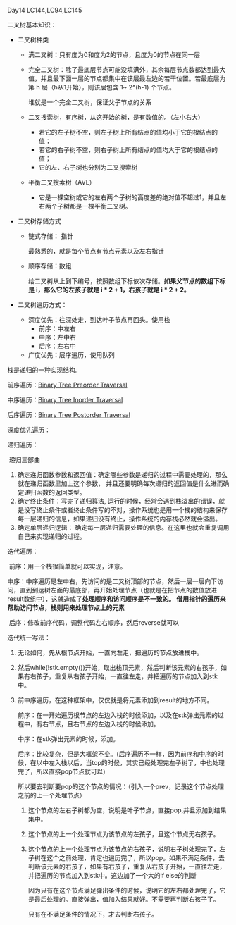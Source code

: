 Day14 LC144,LC94,LC145



二叉树基本知识：
 - 二叉树种类

   - 满二叉树：只有度为0和度为2的节点，且度为0的节点在同一层

   - 完全二叉树：除了最底层节点可能没填满外，其余每层节点数都达到最大值，并且最下面一层的节点都集中在该层最左边的若干位置。若最底层为第 h 层（h从1开始），则该层包含 1~ 2^(h-1) 个节点。

       堆就是一个完全二叉树，保证父子节点的关系

   - 二叉搜索树，有序树，从这开始的树，是有数值的。（左小右大）

     - 若它的左子树不空，则左子树上所有结点的值均小于它的根结点的值；
     - 若它的右子树不空，则右子树上所有结点的值均大于它的根结点的值；
     - 它的左、右子树也分别为二叉搜索树

   - 平衡二叉搜索树（AVL）

     - 它是一棵空树或它的左右两个子树的高度差的绝对值不超过1，并且左右两个子树都是一棵平衡二叉树。

     

   

 - 二叉树存储方式

   - 链式存储： 指针

     最熟悉的，就是每个节点有节点元素以及左右指针

   - 顺序存储：数组

      给二叉树从上到下编号，按照数组下标依次存储。**如果父节点的数组下标是 i，那么它的左孩子就是 i \* 2 + 1，右孩子就是 i \* 2 + 2。**

 - 二叉树遍历方式：

   - 深度优先：往深处走，到达叶子节点再回头。使用栈
     - 前序：中左右
     - 中序：左中右
     - 后序：左右中
   - 广度优先：层序遍历，使用队列



栈是递归的一种实现结构。



前序遍历：[Binary Tree Preorder Traversal](https://leetcode.com/problems/binary-tree-preorder-traversal/)

中序遍历：[Binary Tree Inorder Traversal](https://leetcode.com/problems/binary-tree-inorder-traversal/)

后序遍历：[Binary Tree Postorder Traversal](https://leetcode.com/problems/binary-tree-postorder-traversal/)



深度优先遍历：

递归遍历：

​	递归三部曲

1. 确定递归函数参数和返回值：确定哪些参数是递归的过程中需要处理的，那么就在递归函数里加上这个参数， 并且还要明确每次递归的返回值是什么进而确定递归函数的返回类型。
2. 确定终止条件：写完了递归算法, 运行的时候，经常会遇到栈溢出的错误，就是没写终止条件或者终止条件写的不对，操作系统也是用一个栈的结构来保存每一层递归的信息，如果递归没有终止，操作系统的内存栈必然就会溢出。
3. 确定单层递归逻辑： 确定每一层递归需要处理的信息。在这里也就会重复调用自己来实现递归的过程。



迭代遍历：

​	前序：用一个栈很简单就可以实现，注意。

​	中序：中序遍历是左中右，先访问的是二叉树顶部的节点，然后一层一层向下访问，直到到达树左面的最底部，再开始处理节点（也就是在把节点的数值放进result数组中），这就造成了**处理顺序和访问顺序是不一致的。** **借用指针的遍历来帮助访问节点，栈则用来处理节点上的元素**

​	后序：修改前序代码，调整代码左右顺序，然后reverse就可以





迭代统一写法：

 1. 无论如何，先从根节点开始，一直向左走，把遍历的节点放进栈中。

 2. 然后while(!stk.empty())开始，取出栈顶元素，然后判断该元素的右孩子，如果有右孩子，重复从右孩子开始，一直往左走，并把遍历的节点加入到stk中。

 3. 前中序遍历，在这种框架中，仅仅就是将元素添加到result的地方不同。

    前序：在一开始遍历根节点的左边入栈的时候添加，以及在stk弹出元素的过程中，有右节点，且右节点的左边入栈的时候添加。

    中序：在stk弹出元素的时候，添加。

    后序：比较复杂，但是大框架不变。(后序遍历不一样，因为前序和中序的时候，在以中左入栈以后，当top的时候，其实已经处理完左子树了，中也处理完了，所以直接pop节点就可以)

    ​      所以要去判断要pop的这个节点的情况：（引入一个prev，记录这个节点处理之前的上一个处理节点）

       1. 这个节点的左右子树都为空，说明是叶子节点，直接pop,并且添加到结果集中。

       2. 这个节点的上一个处理节点为该节点的左孩子，且这个节点无右孩子。

       3. 这个节点的上一个处理节点为该节点的右孩子，说明右子树处理完了，左子树在这个之前处理，肯定也遍历完了，所以pop。如果不满足条件，去判断该元素的右孩子，如果有右孩子，重复从右孩子开始，一直往左走，并把遍历的节点加入到stk中。这边加了一个大的if else的判断

          因为只有在这个节点满足弹出条件的时候，说明它的左右都处理完了，它是最后处理的。直接弹出，值加入结果就好。不需要再判断右孩子了。

          只有在不满足条件的情况下，才去判断右孩子。
    
          
    
    

​	
